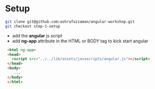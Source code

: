 Setup
=====

```bash
git clone git@github.com:ashrafuzzaman/angular-workshop.git
git checkout step-1-setup
```

- add the **angular** js script
- add **ng-app** attribute in the HTML or BODY tag to kick start angular
 
```html
 <html ng-app>
 <head>
   <script src="../../lib/assets/javascripts/angular.js"></script>
 </head>
 <body>
    ...
 </body>
 </html>

```